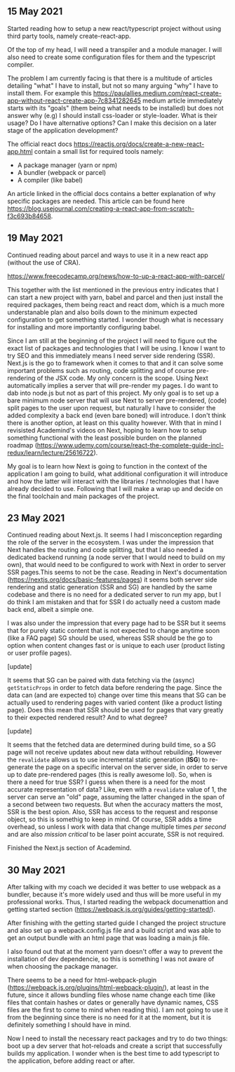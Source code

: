 ## 15 May 2021

Started reading how to setup a new react/typescript project without using third party tools, namely create-react-app.

Of the top of my head, I will need a transpiler and a module manager. I will also need to create some configuration files for them and the typescript compiler.

The problem I am currently facing is that there is a multitude of articles detailing "what" I have to install, but not so many arguing "why" I have to install them. For example this https://paulallies.medium.com/react-create-app-without-react-create-app-7c8341282645 medium article immediately starts with its "goals" (them being what needs to be installed) but does not answer why (e.g) I should install css-loader or style-loader. What is their usage? Do I have alternative options? Can I make this decision on a later stage of the application development?

The official react docs https://reactjs.org/docs/create-a-new-react-app.html contain a small list for required tools namely:

-   A package manager (yarn or npm)
-   A bundler (webpack or parcel)
-   A compiler (like babel)

An article linked in the official docs contains a better explanation of why specific packages are needed. This article can be found here https://blog.usejournal.com/creating-a-react-app-from-scratch-f3c693b84658.

## 19 May 2021

Continued reading about parcel and ways to use it in a new react app (without the use of CRA).

https://www.freecodecamp.org/news/how-to-up-a-react-app-with-parcel/

This together with the list mentioned in the previous entry indicates that I can start a new project with yarn, babel and parcel and then just install the required packages, them being react and react dom, which is a much more understanable plan and also boils down to the minimum expected configuration to get something started. I wonder though what is necessary for installing and more importantly configuring babel.

Since I am still at the beginning of the project I will need to figure out the exact list of packages and technologies that I will be using. I know I want to try SEO and this immediately means I need server side rendering (SSR). Next.js is the go to framework when it comes to that and it can solve some important problems such as routing, code splitting and of course pre-rendering of the JSX code. My only concern is the scope. Using Next automatically implies a server that will pre-render my pages. I do want to dab into node.js but not as part of this project. My only goal is to set up a bare minimum node server that will use Next to server pre-rendered, (code) split pages to the user upon request, but naturally I have to consider the added complexity a back end (even bare boned) will introduce. I don't think there is another option, at least on this quality however. With that in mind I revisisted Academind's videos on Next, hoping to learn how to setup something functional with the least possible burden on the planned roadmap (https://www.udemy.com/course/react-the-complete-guide-incl-redux/learn/lecture/25616722).

My goal is to learn how Next is going to function in the context of the application I am going to build, what additional configuration it will introduce and how the latter will interact with the libraries / technologies that I have already decided to use. Following that I will make a wrap up and decide on the final toolchain and main packages of the project.

## 23 May 2021

Continued reading about Next.js. It seems I had I misconception regarding the role of the server in the ecosystem. I was under the impression that Next handles the routing and code splitting, but that I also needed a dedicated backend running (a node server that I would need to build on my own), that would need to be configured to work with Next in order to server SSR pages.This seems to not be the case. Reading in Next's documentation (https://nextjs.org/docs/basic-features/pages) it seems both server side rendering and static generation (SSR and SG) are handled by the same codebase and there is no need for a dedicated server to run my app, but I do think I am mistaken and that for SSR I do actually need a custom made back end, albeit a simple one.

I was also under the impression that every page had to be SSR but it seems that for purely static content that is not expected to change anytime soon (like a FAQ page) SG should be used, whereas SSR should be the go to option when content changes fast or is unique to each user (product listing or user profile pages).

[update]

It seems that SG can be paired with data fetching via the (async) `getStaticProps` in order to fetch data before rendering the page. Since the data can (and are expected to) change over time this means that SG can be actually used to rendering pages with varied content (like a product listing page). Does this mean that SSR should be used for pages that vary greatly to their expected rendered result? And to what degree?

[update]

It seems that the fetched data are determined during build time, so a SG page will not receive updates about new data without rebuilding. However the `revalidate` allows us to use incremental static generation (**ISG**) to re-generate the page on a specific interval on the server side, in order to serve up to date pre-rendered pages (this is really awesome lol). So, when is there a need for true SSR? I guess when there is a need for the most accurate representation of data? Like, even with a `revalidate` value of 1, the server can serve an "old" page, assuming the latter changed in the span of a second between two requests. But when the accuracy matters the most, SSR is the best opion. Also, SSR has access to the request and response object, so this is somethig to keep in mind.
Of course, SSR adds a time overhead, so unless I work with data that change multiple times _per second_ and are also _mission critical_ to be laser point accurate, SSR is not required.

Finished the Next.js section of Academind.

## 30 May 2021

After talking with my coach we decided it was better to use webpack as a bundler, because it's more widely used and thus will be more useful in my professional works. Thus, I started reading the webpack documenattion and getting started section (https://webpack.js.org/guides/getting-started/).

After finishing with the getting started guide I changed the project structure and also set up a webpack.config.js file and a build script and was able to get an output bundle with an html page that was loading a main.js file.

I also found out that at the moment yarn doesn't offer a way to prevent the installation of dev dependencie, so this is something I was not aware of when choosing the package manager.

There seems to be a need for html-webpack-plugin (https://webpack.js.org/plugins/html-webpack-plugin/), at least in the future, since it allows bundling files whose name change each time (like files that contain hashes or dates or generally have dynamic names, CSS files are the first to come to mind when reading this). I am not going to use it from the beginning since there is no need for it at the moment, but it is definitely something I should have in mind.

Now I need to install the necessary react packages and try to do two things: boot up a dev server that hot-reloads and create a script that successfully builds my application. I wonder when is the best time to add typescript to the application, before adding react or after.
